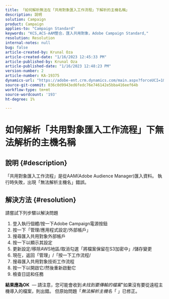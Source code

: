 ```yaml
---
title: 「如何解析無法在「共用對象匯入工作流程」下解析的主機名稱」
description: 說明
solution: Campaign
product: Campaign
applies-to: "Campaign Standard"
keywords: "KCS,ACS-AAM整合，匯入共用對象，Adobe Campaign Standard,"
resolution: Resolution
internal-notes: null
bug: false
article-created-by: Krunal Oza
article-created-date: "1/16/2023 12:45:33 PM"
article-published-by: Krunal Oza
article-published-date: "1/16/2023 12:48:23 PM"
version-number: 2
article-number: KA-19375
dynamics-url: "https://adobe-ent.crm.dynamics.com/main.aspx?forceUCI=1&pagetype=entityrecord&etn=knowledgearticle&id=ed9ceba9-9b95-ed11-aad1-6045bd006793"
source-git-commit: 036c0d9943ed6fedc76e746142e5bba416eef64b
workflow-type: tm+mt
source-wordcount: '193'
ht-degree: 1%

---
```


# 如何解析「共用對象匯入工作流程」下無法解析的主機名稱

## 說明 {#description}

「共用對象匯入工作流程」是從AAM(Adobe Audience Manager)匯入資料。 執行時失敗，出現「無法解析主機名」錯誤。

## 解決方法 {#resolution}


請嘗試下列步驟以解決問題

1. 登入執行個體/按一下Adobe Campaign電源按鈕
2. 按一下「管理/應用程式設定/外部帳戶」
3. 搜尋匯入共用對象外部帳戶
4. 按一下以顯示其設定
5. 更新設定/移除AWS地區/取消勾選「將檔案保留在S3加密中」/儲存變更
6. 現在，返回「管理」/「按一下工作流程/
7. 搜尋匯入共用對象技術工作流程
8. 按一下以開啟它/然後重新啟動它
9. 檢查日誌和任務


<b>結果應為OK</b>  — 請注意，您可能會收到&#x200B;*未找到要傳輸的檔案*&quot;如果沒有要從遠程主機導入的檔案，則出錯。 但原始問題「*無法解析主機名*「 」已修正。
